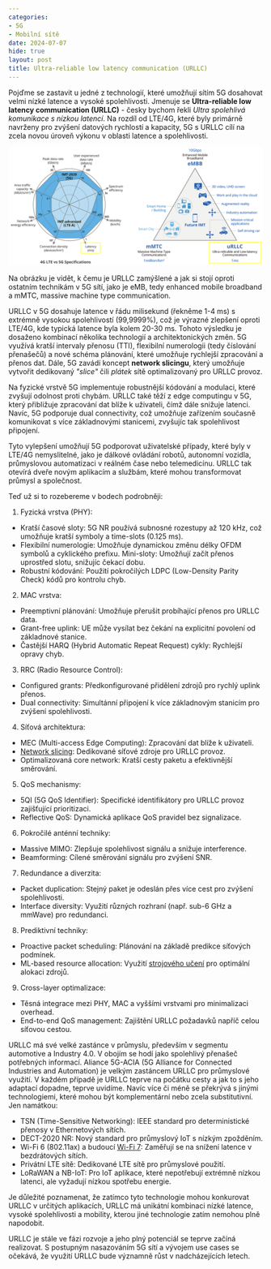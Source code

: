 ```yaml
---
categories:
- 5G
- Mobilní sítě
date: 2024-07-07
hide: true
layout: post
title: Ultra-reliable low latency communication (URLLC)
---
```


Pojďme se zastavit u jedné z technologií, které umožňují sítím 5G dosahovat velmi nízké latence a vysoké spolehlivosti.  Jmenuje se **Ultra-reliable low latency communication (URLLC)** - česky bychom řekli *Ultra spolehlivá komunikace s nízkou latencí*. Na rozdíl od LTE/4G, které byly primárně navrženy pro zvýšení datových rychlostí a kapacity, 5G s URLLC cílí na zcela novou úroveň výkonu v oblasti latence a spolehlivosti.

![Na co je URLLC zamýšlené?](/assets/urllc-vs-others.png)

Na obrázku je vidět, k čemu je URLLC zamýšlené a jak si stojí oproti ostatním technikám v 5G sítí, jako je eMB, tedy enhanced mobile broadband a mMTC, massive machine type communication.  

URLLC v 5G dosahuje latence v řádu milisekund (řekněme 1-4 ms) s extrémně vysokou spolehlivostí (99,9999%), což je výrazné zlepšení oproti LTE/4G, kde typická latence byla kolem 20-30 ms. Tohoto výsledku je dosaženo kombinací několika technologií a architektonických změn. 5G využívá kratší intervaly přenosu (TTI), flexibilní numerologii (tedy číslování přenašečů) a nové schéma plánování, které umožňuje rychlejší zpracování a přenos dat. Dále, 5G zavádí koncept **network slicingu**, který umožňuje vytvořit dedikovaný *"slice"* čili *plátek* sítě optimalizovaný pro URLLC provoz.

Na fyzické vrstvě 5G implementuje robustnější kódování a modulaci, které zvyšují odolnost proti chybám. URLLC také těží z edge computingu v 5G, který přibližuje zpracování dat blíže k uživateli, čímž dále snižuje latenci. Navíc, 5G podporuje dual connectivity, což umožňuje zařízením současně komunikovat s více základnovými stanicemi, zvyšujíc tak spolehlivost připojení.

Tyto vylepšení umožňují 5G podporovat uživatelské případy, které byly v LTE/4G nemyslitelné, jako je dálkové ovládání robotů, autonomní vozidla, průmyslovou automatizaci v reálném čase nebo telemedicínu. URLLC tak otevírá dveře novým aplikacím a službám, které mohou transformovat průmysl a společnost.

Teď už si to rozebereme v bodech podrobněji:



1. Fyzická vrstva (PHY):
- Kratší časové sloty: 5G NR používá subnosné rozestupy až 120 kHz, což umožňuje kratší symboly a time-slots (0.125 ms).
- Flexibilní numerologie: Umožňuje dynamickou změnu délky OFDM symbolů a cyklického prefixu.
Mini-sloty: Umožňují začít přenos uprostřed slotu, snižujíc čekací dobu.
- Robustní kódování: Použití pokročilých LDPC (Low-Density Parity Check) kódů pro kontrolu chyb.

2. MAC vrstva:
- Preemptivní plánování: Umožňuje přerušit probíhající přenos pro URLLC data.
- Grant-free uplink: UE může vysílat bez čekání na explicitní povolení od základnové stanice.
- Častější HARQ (Hybrid Automatic Repeat Request) cykly: Rychlejší opravy chyb.

3. RRC (Radio Resource Control):
- Configured grants: Předkonfigurované přidělení zdrojů pro rychlý uplink přenos.
- Dual connectivity: Simultánní připojení k více základnovým stanicím pro zvýšení spolehlivosti.

4. Síťová architektura:
- MEC (Multi-access Edge Computing): Zpracování dat blíže k uživateli.
- [Network slicing](/mobilnisite/network-slicing-5g/): Dedikované síťové zdroje pro URLLC provoz.
- Optimalizovaná core network: Kratší cesty paketu a efektivnější směrování.

5. QoS mechanismy:
- 5QI (5G QoS Identifier): Specifické identifikátory pro URLLC provoz zajišťující prioritizaci.
- Reflective QoS: Dynamická aplikace QoS pravidel bez signalizace.

6. Pokročilé anténní techniky:
- Massive MIMO: Zlepšuje spolehlivost signálu a snižuje interference.
- Beamforming: Cílené směrování signálu pro zvýšení SNR.

7. Redundance a diverzita:
- Packet duplication: Stejný paket je odeslán přes více cest pro zvýšení spolehlivosti.
- Interface diversity: Využití různých rozhraní (např. sub-6 GHz a mmWave) pro redundanci.

8. Prediktivní techniky:
- Proactive packet scheduling: Plánování na základě predikce síťových podmínek.
- ML-based resource allocation: Využití [strojového učení](/ai/strojove-uceni-machine-learning/) pro optimální alokaci zdrojů.

9. Cross-layer optimalizace:
- Těsná integrace mezi PHY, MAC a vyššími vrstvami pro minimalizaci overhead.
- End-to-end QoS management: Zajištění URLLC požadavků napříč celou síťovou cestou.

URLLC má své velké zastánce v průmyslu, především v segmentu automotive a Industry 4.0. V obojím se hodí jako spolehlivý přenašeč potřebných informací. Aliance 5G-ACIA (5G Alliance for Connected Industries and Automation) je velkým zastáncem URLLC pro průmyslové využití. V každém případě je URLLC teprve na počátku cesty a jak to s jeho adaptací dopadne, teprve uvidíme. Navíc více či méně se překrývá s jinými technologiemi, které mohou být komplementární nebo zcela substitutivní. Jen namátkou: 

- TSN (Time-Sensitive Networking): IEEE standard pro deterministické přenosy v Ethernetových sítích.
- DECT-2020 NR: Nový standard pro průmyslový IoT s nízkým zpožděním.
- Wi-Fi 6 (802.11ax) a budoucí [Wi-Fi 7](/item/wi-fi-7-802-11be/): Zaměřují se na snížení latence v bezdrátových sítích.
- Privátní LTE sítě: Dedikované LTE sítě pro průmyslové použití.
- LoRaWAN a NB-IoT: Pro IoT aplikace, které nepotřebují extrémně nízkou latenci, ale vyžadují nízkou spotřebu energie.

Je důležité poznamenat, že zatímco tyto technologie mohou konkurovat URLLC v určitých aplikacích, URLLC má unikátní kombinaci nízké latence, vysoké spolehlivosti a mobility, kterou jiné technologie zatím nemohou plně napodobit.

URLLC je stále ve fázi rozvoje a jeho plný potenciál se teprve začíná realizovat. S postupným nasazováním 5G sítí a vývojem use cases se očekává, že využití URLLC bude významně růst v nadcházejících letech.